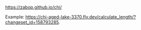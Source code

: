 https://zabop.github.io/chi/

Example: https://chi-aged-lake-3370.fly.dev/calculate_length/?changeset_id=158793285.
